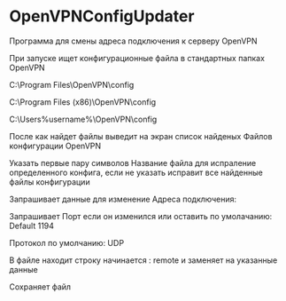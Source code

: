 # OpenVPNConfigUpdater

Программа для смены адреса подключения к серверу OpenVPN

При запуске ищет конфигурационные файла в стандартных папках OpenVPN



C:\Program Files\OpenVPN\config

C:\Program Files (x86)\OpenVPN\config

C:\Users\%username%\OpenVPN\config


После как найдет файлы выведит на экран список найденых Файлов конфигурации OpenVPN

Указать первые пару символов Название файла для испраление определенного конфига, если не указать исправит все найденные файлы конфигурации



Запрашивает данные для изменение Адреса подключения:

Запрашивает Порт если он изменился или оставить по умолачанию: Default 1194 

Протокол по умолчанию: UDP


В файле находит строку начинается : remote и заменяет на указанные данные

Сохраняет файл
